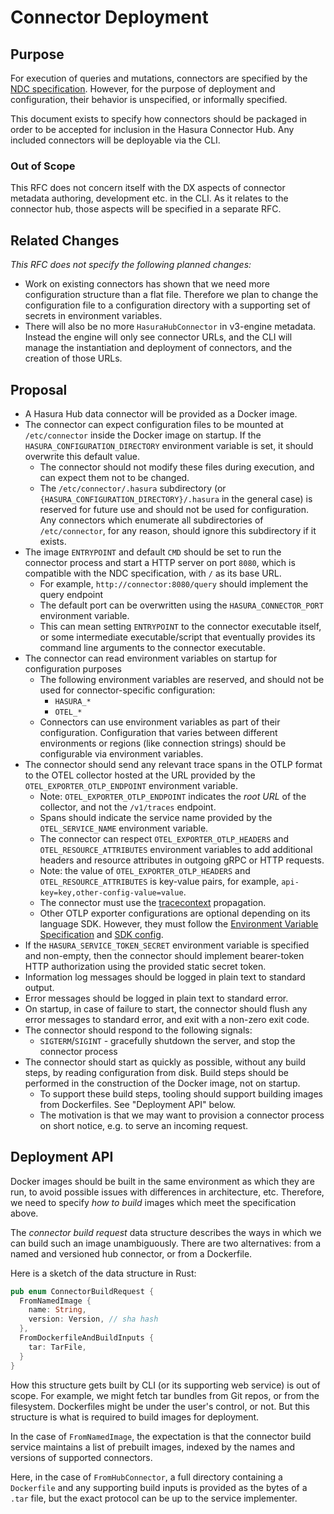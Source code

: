 # Connector Deployment

## Purpose

For execution of queries and mutations, connectors are specified by the [NDC specification](http://hasura.github.io/ndc-spec/). However, for the purpose of deployment and configuration, their behavior is unspecified, or informally specified. 

This document exists to specify how connectors should be packaged in order to be accepted for inclusion in the Hasura Connector Hub. Any included connectors will be deployable via the CLI.

### Out of Scope

This RFC does not concern itself with the DX aspects of connector metadata authoring, development etc. in the CLI. As it relates to the connector hub, those aspects will be specified in a separate RFC.

## Related Changes

_This RFC does not specify the following planned changes:_

- Work on existing connectors has shown that we need more configuration structure than a flat file. Therefore we plan to change the configuration file to a configuration directory with a supporting set of secrets in environment variables.
- There will also be no more `HasuraHubConnector` in v3-engine metadata. Instead the engine will only see connector URLs, and the CLI will manage the instantiation and deployment of connectors, and the creation of those URLs.

## Proposal

- A Hasura Hub data connector will be provided as a Docker image.
- The connector can expect configuration files to be mounted at `/etc/connector` inside the Docker image on startup. If the `HASURA_CONFIGURATION_DIRECTORY` environment variable is set, it should overwrite this default value.
  - The connector should not modify these files during execution, and can expect them not to be changed.
  - The `/etc/connector/.hasura` subdirectory (or `{HASURA_CONFIGURATION_DIRECTORY}/.hasura` in the general case) is reserved for future use and should not be used for configuration. Any connectors which enumerate all subdirectories of `/etc/connector`, for any reason, should ignore this subdirectory if it exists.
- The image `ENTRYPOINT` and default `CMD` should be set to run the connector process and start a HTTP server on port `8080`, which is compatible with the NDC specification, with `/` as its base URL.
  - For example, `http://connector:8080/query` should implement the query endpoint
  - The default port can be overwritten using the `HASURA_CONNECTOR_PORT` environment variable.
  - This can mean setting `ENTRYPOINT` to the connector executable itself, or some intermediate executable/script that eventually provides its command line arguments to the connector executable.
- The connector can read environment variables on startup for configuration purposes
  - The following environment variables are reserved, and should not be used for connector-specific configuration:
    - `HASURA_*`
    - `OTEL_*`
  - Connectors can use environment variables as part of their configuration. Configuration that varies between different environments or regions (like connection strings) should be configurable via environment variables. 
- The connector should send any relevant trace spans in the OTLP format to the OTEL collector hosted at the URL provided by the `OTEL_EXPORTER_OTLP_ENDPOINT` environment variable. 
  - Note: `OTEL_EXPORTER_OTLP_ENDPOINT` indicates the _root URL_ of the collector, and not the `/v1/traces` endpoint.
  - Spans should indicate the service name provided by the `OTEL_SERVICE_NAME` environment variable.	
  - The connector can respect `OTEL_EXPORTER_OTLP_HEADERS` and `OTEL_RESOURCE_ATTRIBUTES` environment variables to add additional headers and resource attributes in outgoing gRPC or HTTP requests.
  - Note: the value of `OTEL_EXPORTER_OTLP_HEADERS` and `OTEL_RESOURCE_ATTRIBUTES` is key-value pairs, for example, `api-key=key,other-config-value=value`.
  - The connector must use the [tracecontext](https://www.w3.org/TR/trace-context) propagation.
  - Other OTLP exporter configurations are optional depending on its language SDK. However, they must follow the [Environment Variable Specification](https://opentelemetry.io/docs/specs/otel/configuration/sdk-environment-variables) and [SDK config](https://opentelemetry.io/docs/languages/sdk-configuration/otlp-exporter/).
- If the `HASURA_SERVICE_TOKEN_SECRET` environment variable is specified and non-empty, then the connector should implement bearer-token HTTP authorization using the provided static secret token.
- Information log messages should be logged in plain text to standard output.
- Error messages should be logged in plain text to standard error.
- On startup, in case of failure to start, the connector should flush any error messages to standard error, and exit with a non-zero exit code.
- The connector should respond to the following signals:
  - `SIGTERM`/`SIGINT` - gracefully shutdown the server, and stop the connector process
- The connector should start as quickly as possible, without any build steps, by reading configuration from disk. Build steps should be performed in the construction of the Docker image, not on startup.
  - To support these build steps, tooling should support building images from Dockerfiles. See "Deployment API" below.
  - The motivation is that we may want to provision a connector process on short notice, e.g. to serve an incoming request.

## Deployment API

Docker images should be built in the same environment as which they are run, to avoid possible issues with differences in architecture, etc. Therefore, we need to specify _how to build_ images which meet the specification above. 

The _connector build request_ data structure describes the ways in which we can build such an image unambiguously. There are two alternatives: from a named and versioned hub connector, or from a Dockerfile.

Here is a sketch of the data structure in Rust:

```rust
pub enum ConnectorBuildRequest {
  FromNamedImage {
    name: String,
    version: Version, // sha hash
  },
  FromDockerfileAndBuildInputs {
    tar: TarFile,
  }
}
```

How this structure gets built by CLI (or its supporting web service) is out of scope. For example, we might fetch tar bundles from Git repos, or from the filesystem. Dockerfiles might be under the user's control, or not. But this structure is what is required to build images for deployment.

In the case of `FromNamedImage`, the expectation is that the connector build service maintains a list of prebuilt images, indexed by the names and versions of supported connectors.

Here, in the case of `FromHubConnector`, a full directory containing a `Dockerfile` and any supporting build inputs is provided as the bytes of a `.tar` file, but the exact protocol can be up to the service implementer.